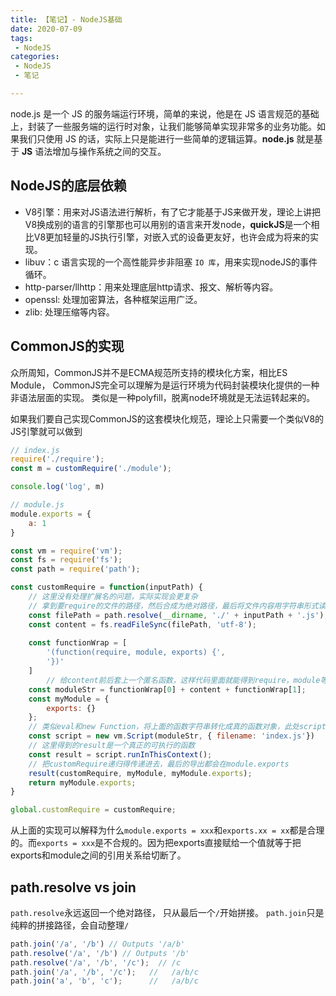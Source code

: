 ```yaml
---
title: 【笔记】- NodeJS基础
date: 2020-07-09
tags:
 - NodeJS
categories:
 - NodeJS
 - 笔记

---
```


node.js 是⼀个 JS 的服务端运⾏环境，简单的来说，他是在 JS 语⾔规范的基础上，封装了⼀些服务端的运⾏时对象，让我们能够简单实现⾮常多的业务功能。如果我们只使⽤ JS 的话，实际上只是能进⾏⼀些简单的逻辑运算。**node.js** 就是基于 **JS** 语法增加与操作系统之间的交互。

<!-- more -->

## NodeJS的底层依赖

- V8引擎：用来对JS语法进行解析，有了它才能基于JS来做开发，理论上讲把V8换成别的语言的引擎那也可以用别的语言来开发node，**quickJS**是一个相比V8更加轻量的JS执行引擎，对嵌入式的设备更友好，也许会成为将来的实现。
- libuv：c 语⾔实现的⼀个⾼性能异步⾮阻塞 `IO 库`，用来实现nodeJS的事件循环。
- http-parser/llhttp：用来处理底层http请求、报文、解析等内容。
- openssl: 处理加密算法，各种框架运⽤⼴泛。
- zlib: 处理压缩等内容。

## CommonJS的实现

众所周知，CommonJS并不是ECMA规范所支持的模块化方案，相比ES Module， CommonJS完全可以理解为是运行环境为代码封装模块化提供的一种非语法层面的实现。 类似是一种polyfill，脱离node环境就是无法运转起来的。

如果我们要自己实现CommonJS的这套模块化规范，理论上只需要一个类似V8的JS引擎就可以做到

```javascript
// index.js
require('./require');
const m = customRequire('./module');

console.log('log', m)
```

```javascript
// module.js
module.exports = {
    a: 1
}
```

```javascript
const vm = require('vm');
const fs = require('fs');
const path = require('path');

const customRequire = function(inputPath) {
  	// 这里没有处理扩展名的问题，实际实现会更复杂
  	// 拿到要require的文件的路径，然后合成为绝对路径，最后将文件内容用字符串形式读出
    const filePath = path.resolve(__dirname, './' + inputPath + '.js');
    const content = fs.readFileSync(filePath, 'utf-8');
    
    const functionWrap = [
        '(function(require, module, exports) {',
        '})'
    ]
		// 给content前后套上一个匿名函数，这样代码里面就能得到require，module等对象
    const moduleStr = functionWrap[0] + content + functionWrap[1];
    const myModule = {
        exports: {}
    };
  	// 类似eval和new Function，将上面的函数字符串转化成真的函数对象，此处script的typeof是object
    const script = new vm.Script(moduleStr, { filename: 'index.js'})
    // 这里得到的result是一个真正的可执行的函数
    const result = script.runInThisContext();
  	// 把customRequire递归得传递进去，最后的导出都会在module.exports
    result(customRequire, myModule, myModule.exports);
    return myModule.exports;
}

global.customRequire = customRequire;
```

从上面的实现可以解释为什么`module.exports = xxx`和`exports.xx = xx`都是合理的。而`exports = xxx`是不合规的。因为把exports直接赋给一个值就等于把exports和module之间的引用关系给切断了。

## path.resolve vs join

`path.resolve`永远返回一个绝对路径， 只从最后一个`/`开始拼接。 `path.join`只是纯粹的拼接路径，会自动整理`/`

```javascript
path.join('/a', '/b') // Outputs '/a/b'
path.resolve('/a', '/b') // Outputs '/b'
path.resolve('/a', '/b', '/c');  // /c
path.join('/a', '/b', '/c');   //   /a/b/c
path.join('a', 'b', 'c');      //   /a/b/c
```

